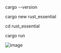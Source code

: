 cargo --version

cargo new rust_essential

cd rust_essential

cargo run

![image](https://github.com/user-attachments/assets/2222b5c6-f0d0-4a2d-8fb7-b5fe4001c620)
